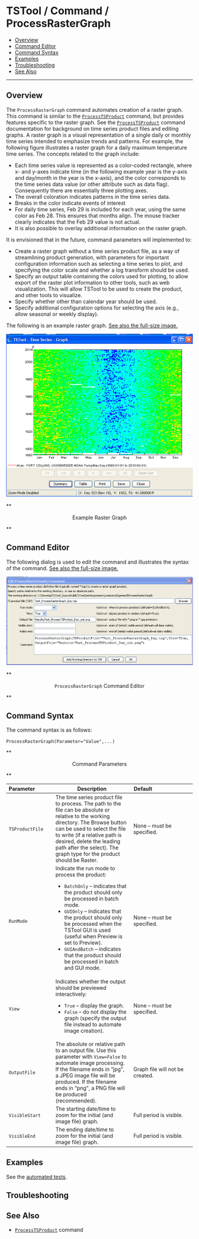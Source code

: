 # TSTool / Command / ProcessRasterGraph #

* [Overview](#overview)
* [Command Editor](#command-editor)
* [Command Syntax](#command-syntax)
* [Examples](#examples)
* [Troubleshooting](#troubleshooting)
* [See Also](#see-also)

-------------------------

## Overview ##

The `ProcessRasterGraph` command automates creation of a raster graph.
This command is similar to the [`ProcessTSProduct`](../ProcessTSProduct/ProcessTSProduct) command,
but provides features specific to the raster graph.
See the [`ProcessTSProduct`](../ProcessTSProduct/ProcessTSProduct) command
documentation for background on time series product files and editing graphs.
A raster graph is a visual representation of a single daily or monthly
time series intended to emphasize trends and patterns.
For example, the following figure illustrates a raster graph
for a daily maximum temperature time series.  The concepts related to the graph include:

* Each time series value is represented as a color-coded rectangle,
where x- and y-axes indicate time (in the following example year is
the y-axis and day/month in the year is the x-axis),
and the color corresponds to the time series data value (or other attribute such as data flag).
Consequently there are essentially three plotting axes.
* The overall coloration indicates patterns in the time series data.
* Breaks in the color indicate events of interest
* For daily time series, Feb 29 is included for each year,
using the same color as Feb 28.  This ensures that months align.
The mouse tracker clearly indicates that the Feb 29 value is not actual.
* It is also possible to overlay additional information on the raster graph.
	
It is envisioned that in the future, command parameters will implemented to:

* Create a raster graph without a time series product file,
as a way of streamlining product generation,
with parameters for important configuration information such as selecting a time series to plot,
and specifying the color scale and whether a log transform should be used.
* Specify an output table containing the colors used for plotting,
to allow export of the raster plot information to other tools, such as web visualization.
This will allow TSTool to be used to create the product, and other tools to visualize.
* Specify whether other than calendar year should be used.
* Specify additional configuration options for selecting the axis (e.g., allow seasonal or weekly display).

The following is an example raster graph.
<a href="../ProcessRasterGraph_ExampleGraph.png">See also the full-size image.</a>

![ProcessRasterGraph ExampleGraph](ProcessRasterGraph_ExampleGraph.png)

**<p style="text-align: center;">
Example Raster Graph
</p>**

## Command Editor ##

The following dialog is used to edit the command and illustrates the syntax of the command.
<a href="../ProcessRasterGraph.png">See also the full-size image.</a>

![ProcessRasterGraph](ProcessRasterGraph.png)

**<p style="text-align: center;">
`ProcessRasterGraph` Command Editor
</p>**

## Command Syntax ##

The command syntax is as follows:

```text
ProcessRasterGraph(Parameter="Value",...)
```
**<p style="text-align: center;">
Command Parameters
</p>**

|**Parameter**&nbsp;&nbsp;&nbsp;&nbsp;&nbsp;&nbsp;&nbsp;&nbsp;&nbsp;&nbsp;&nbsp;|**Description**|**Default**&nbsp;&nbsp;&nbsp;&nbsp;&nbsp;&nbsp;&nbsp;&nbsp;&nbsp;&nbsp;&nbsp;&nbsp;&nbsp;&nbsp;&nbsp;&nbsp;&nbsp;&nbsp;&nbsp;&nbsp;&nbsp;&nbsp;&nbsp;&nbsp;&nbsp;&nbsp;&nbsp;|
|--------------|-----------------|-----------------|
|`TSProductFile`|The time series product file to process.  The path to the file can be absolute or relative to the working directory.  The Browse button can be used to select the file to write (if a relative path is desired, delete the leading path after the select).  The graph type for the product should be Raster.|None – must be specified.|
|`RunMode`|Indicate the run mode to process the product:<ul><li>`BatchOnly` – indicates that the product should only be processed in batch mode.</li><li>`GUIOnly` – indicates that the product should only be processed when the TSTool GUI is used (useful when Preview is set to Preview).</li><li>`GUIAndBatch` – indicates that the product should be processed in batch and GUI mode.</li></ul>|None – must be specified.|
|`View`|Indicates whether the output should be previewed interactively:<ul><li>`True` – display the graph.</li><li>`False` – do not display the graph (specify the output file instead to automate image creation).</li></ul>|None – must be specified.|
|`OutputFile`|The absolute or relative path to an output file.  Use this parameter with `View=False` to automate image processing.  If the filename ends in “jpg”, a JPEG image file will be produced.  If the filename ends in “png”, a PNG file will be produced (recommended).|Graph file will not be created.|
|`VisibleStart`|The starting date/time to zoom for the initial (and image file) graph.|Full period is visible.|
|`VisibleEnd`|The ending date/time to zoom for the initial (and image file) graph.|Full period is visible.|

## Examples ##

See the [automated tests](https://github.com/OpenWaterFoundation/cdss-app-tstool-test/tree/master/test/regression/commands/general/ProcessRasterGraph).

## Troubleshooting ##

## See Also ##

* [`ProcessTSProduct`](../ProcessTSProduct/ProcessTSProduct) command
